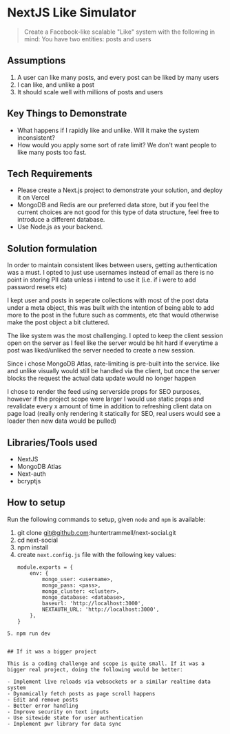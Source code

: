 # NextJS Like Simulator

> Create a Facebook-like scalable "Like" system with the following in mind: You have two entities: posts and users

## Assumptions

1. A user can like many posts, and every post can be liked by many users
2. I can like, and unlike a post
3. It should scale well with millions of posts and users

## Key Things to Demonstrate

- What happens if I rapidly like and unlike. Will it make the system inconsistent?
- How would you apply some sort of rate limit? We don't want people to like many posts too fast.

## Tech Requirements

- Please create a Next.js project to demonstrate your solution, and deploy it on Vercel
- MongoDB and Redis are our preferred data store, but if you feel the current choices are not good for this type of data structure, feel free to introduce a different database.
- Use Node.js as your backend.


## Solution formulation

In order to maintain consistent likes between users, getting authentication was a must. I opted to just use usernames instead of email as there is no point in storing PII data unless i intend to use it (i.e. if i were to add password resets etc)

I kept user and posts in seperate collections with most of the post data under a meta object, this was built with the intention of being able to add more to the post in the future such as comments, etc that would otherwise make the post object a bit cluttered.

The like system was the most challenging. I opted to keep the client session open on the server as I feel like the server would be hit hard if everytime a post was liked/unliked the server needed to create a new session.

Since i chose MongoDB Atlas, rate-limiting is pre-built into the service. like and unlike visually would still be handled via the client, but once the server blocks the request the actual data update would no longer happen

I chose to render the feed using serverside props for SEO purposes, however if the project scope were larger I would use static props and revalidate every x amount of time in addition to refreshing client data on page load (really only rendering it statically for SEO, real users would see a loader then new data would be pulled)

## Libraries/Tools used

* NextJS
* MongoDB Atlas
* Next-auth
* bcryptjs

## How to setup

Run the following commands to setup, given `node` and `npm` is available:

1. git clone git@github.com:huntertrammell/next-social.git
2. cd next-social
3. npm install
4. create ```next.config.js``` file with the following key values:
    ```
    module.exports = {
        env: {
            mongo_user: <username>,
            mongo_pass: <pass>,
            mongo_cluster: <cluster>,
            mongo_database: <database>,
            baseurl: 'http://localhost:3000',
            NEXTAUTH_URL: 'http://localhost:3000',
        },
    }
```
5. npm run dev


## If it was a bigger project

This is a coding challenge and scope is quite small. If it was a bigger real project, doing the following would be better:

- Implement live reloads via websockets or a similar realtime data system
- Dynamically fetch posts as page scroll happens
- Edit and remove posts
- Better error handling
- Improve security on text inputs
- Use sitewide state for user authentication
- Implement pwr library for data sync

